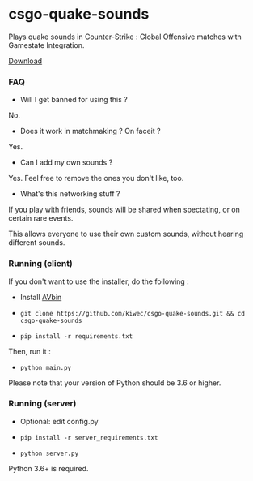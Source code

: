# csgo-quake-sounds

Plays quake sounds in Counter-Strike : Global Offensive matches with Gamestate Integration.

[Download](https://github.com/kiwec/csgo-quake-sounds/releases/latest)

### FAQ

* Will I get banned for using this ?

No.

* Does it work in matchmaking ? On faceit ?

Yes.

* Can I add my own sounds ?

Yes. Feel free to remove the ones you don't like, too.

* What's this networking stuff ?

If you play with friends, sounds will be shared when spectating, or on certain rare events.

This allows everyone to use their own custom sounds, without hearing different sounds.

### Running (client)

If you don't want to use the installer, do the following :

* Install [AVbin](https://github.com/AVbin/AVbin/downloads)

* `git clone https://github.com/kiwec/csgo-quake-sounds.git && cd csgo-quake-sounds`

* `pip install -r requirements.txt`

Then, run it :

* `python main.py`

Please note that your version of Python should be 3.6 or higher.

### Running (server)

* Optional: edit config.py

* `pip install -r server_requirements.txt`

* `python server.py`

Python 3.6+ is required.
